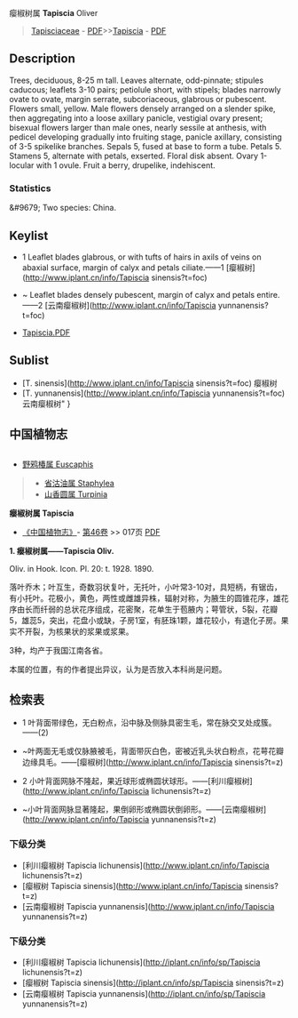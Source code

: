 瘿椒树属  **Tapiscia** Oliver

> [Tapisciaceae](http://www.iplant.cn/info/Tapisciaceae?t=foc) - [PDF](http://www.iplant.cn/foc/pdf/Tapisciaceae.pdf)>>[Tapiscia](http://www.iplant.cn/info/Tapiscia?t=foc) - [PDF](http://www.iplant.cn/foc/pdf/Tapiscia.pdf)

## Description

Trees, deciduous, 8-25 m tall. Leaves alternate, odd-pinnate; stipules caducous; leaflets 3-10 pairs; petiolule short, with stipels; blades narrowly ovate to ovate, margin serrate, subcoriaceous, glabrous or pubescent. Flowers small, yellow. Male flowers densely arranged on a slender spike, then aggregating into a loose axillary panicle, vestigial ovary present; bisexual flowers larger than male ones, nearly sessile at anthesis, with pedicel developing gradually into fruiting stage, panicle axillary, consisting of 3-5 spikelike branches. Sepals 5, fused at base to form a tube. Petals 5. Stamens 5, alternate with petals, exserted. Floral disk absent. Ovary 1-locular with 1 ovule. Fruit a berry, drupelike, indehiscent.

### Statistics
&amp;#9679; Two species: China.

## Keylist

* 1 Leaflet blades glabrous, or with tufts of hairs in axils of veins on abaxial surface, margin of calyx and petals ciliate.——1 [瘿椒树](http://www.iplant.cn/info/Tapiscia sinensis?t=foc)
* ~ Leaflet blades densely pubescent, margin of calyx and petals entire.——2 [云南瘿椒树](http://www.iplant.cn/info/Tapiscia yunnanensis?t=foc)

* [Tapiscia.PDF](http://www.iplant.cn/foc/pdf/Tapiscia.pdf)

## Sublist

* [T.  sinensis](http://www.iplant.cn/info/Tapiscia sinensis?t=foc)
 瘿椒树
* [T.  yunnanensis](http://www.iplant.cn/info/Tapiscia yunnanensis?t=foc) 云南瘿椒树"
}
## 中国植物志

## 
* [野鸦椿属  Euscaphis](http://www.iplant.cn/info/Euscaphis?t=z)
> * [省沽油属  Staphylea](http://www.iplant.cn/info/Staphylea?t=z)
> * [山香圆属  Turpinia](http://www.iplant.cn/info/Turpinia?t=z)

**瘿椒树属 Tapiscia**

* [《中国植物志》](http://www.iplant.cn/frps)- [第46卷](http://www.iplant.cn/frps/vol/46) >> 017页 [PDF](http://www.iplant.cn/frps/pdf/46/017y.pdf)

**1. 瘿椒树属——Tapiscia Oliv.**

Oliv. in Hook. Icon. Pl. 20: t. 1928. 1890.

落叶乔木；叶互生，奇数羽状复叶，无托叶，小叶常3-10对，具短柄，有锯齿，有小托叶。花极小，黄色，两性或雌雄异株，辐射对称，为腋生的圆锥花序，雄花序由长而纤弱的总状花序组成，花密聚，花单生于苞腋内；萼管状，5裂，花瓣5，雄蕊5，突出，花盘小或缺，子房1室，有胚珠1颗，雄花较小，有退化子房。果实不开裂，为核果状的浆果或浆果。

3种，均产于我国江南各省。

本属的位置，有的作者提出异议，认为是否放入本科尚是问题。

## 检索表

* 1 叶背面带绿色，无白粉点，沿中脉及侧脉具密生毛，常在脉交叉处成簇。——(2)
* ~叶两面无毛或仅脉腋被毛，背面带灰白色，密被近乳头状白粉点，花萼花瓣边缘具毛。——[瘿椒树](http://www.iplant.cn/info/Tapiscia sinensis?t=z)

* 2 小叶背面网脉不隆起，果近球形或椭圆状球形。——[利川瘿椒树](http://www.iplant.cn/info/Tapiscia lichunensis?t=z)

* ~小叶背面网脉显著隆起，果倒卵形或椭圆状倒卵形。——[云南瘿椒树](http://www.iplant.cn/info/Tapiscia yunnanensis?t=z)

### 下级分类
* [利川瘿椒树  Tapiscia lichunensis](http://www.iplant.cn/info/Tapiscia lichunensis?t=z)
* [瘿椒树  Tapiscia sinensis](http://www.iplant.cn/info/Tapiscia sinensis?t=z)
* [云南瘿椒树  Tapiscia yunnanensis](http://www.iplant.cn/info/Tapiscia yunnanensis?t=z)

### 下级分类
* [利川瘿椒树  Tapiscia lichunensis](http://iplant.cn/info/sp/Tapiscia lichunensis?t=z)
* [瘿椒树  Tapiscia sinensis](http://iplant.cn/info/sp/Tapiscia sinensis?t=z)
* [云南瘿椒树  Tapiscia yunnanensis](http://iplant.cn/info/sp/Tapiscia yunnanensis?t=z)
